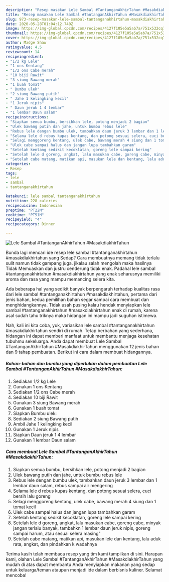 ```yaml
---
description: "Resep masakan Lele Sambal #TantanganAkhirTahun #MasakdiakhirTahun | Resep Membuat Lele Sambal #TantanganAkhirTahun #MasakdiakhirTahun Yang Bisa Manjain Lidah"
title: "Resep masakan Lele Sambal #TantanganAkhirTahun #MasakdiakhirTahun | Resep Membuat Lele Sambal #TantanganAkhirTahun #MasakdiakhirTahun Yang Bisa Manjain Lidah"
slug: 973-resep-masakan-lele-sambal-tantanganakhirtahun-masakdiakhirtahun-resep-membuat-lele-sambal-tantanganakhirtahun-masakdiakhirtahun-yang-bisa-manjain-lidah
date: 2020-05-28T01:04:12.740Z
image: https://img-global.cpcdn.com/recipes/4127f105e5a5ab7a/751x532cq70/lele-sambal-tantanganakhirtahun-masakdiakhirtahun-foto-resep-utama.jpg
thumbnail: https://img-global.cpcdn.com/recipes/4127f105e5a5ab7a/751x532cq70/lele-sambal-tantanganakhirtahun-masakdiakhirtahun-foto-resep-utama.jpg
cover: https://img-global.cpcdn.com/recipes/4127f105e5a5ab7a/751x532cq70/lele-sambal-tantanganakhirtahun-masakdiakhirtahun-foto-resep-utama.jpg
author: Madge Shaw
ratingvalue: 4.5
reviewcount: 14
recipeingredient:
- "1/2 kg Lele"
- "1 ons Kentang"
- "1/2 ons Cabe merah"
- "10 biji Rawit"
- "3 siung Bawang merah"
- "1 buah tomat"
- " Bumbu ulek"
- "2 siung Bawang putih"
- " Jahe 1 kelingking kecil"
- "1 Jeruk nipis"
- " Daun jeruk 1 4 lembar"
- "1 lembar Daun salam"
recipeinstructions:
- "Siapkan semua bumbu, bersihkan lele, potong menjadi 2 bagian"
- "Ulek bawang putih dan jahe, untuk bumbu rebus lele"
- "Rebus lele dengan bumbu ulek, tambahkan daun jeruk 3 lembar dan 1 lembar daun salam, rebus sampai air mengering"
- "Selama lele d rebus kupas kentang, dan potong sesuai selera, cuci bersih lalu goreng"
- "Selagi menggoreng kentang, ulek cabe, bawang merah 4 siung dan 1 tomat kecil"
- "Ulek cabe sampai halus dan jangan lupa tambahkan garam"
- "Setelah kentang sedikit kecoklatan, goreng lele sampai kering"
- "Setelah lele d goreng, angkat, lalu masukan cabe, goreng cabe, minyak jangan terlalu banyak, tambahkn 1 lembar daun jeruk nipis, goreng sampai harum, atau sesuai selera masing&#34;"
- "Setelah cabe matang, matikan api, masukan lele dan kentang, lalu aduk rata, angkat, dan pindahkan k wadahnya"
categories:
- Resep
tags:
- lele
- sambal
- tantanganakhirtahun

katakunci: lele sambal tantanganakhirtahun 
nutrition: 228 calories
recipecuisine: Indonesian
preptime: "PT22M"
cooktime: "PT51M"
recipeyield: "4"
recipecategory: Dinner

---
```



![Lele Sambal #TantanganAkhirTahun #MasakdiakhirTahun](https://img-global.cpcdn.com/recipes/4127f105e5a5ab7a/751x532cq70/lele-sambal-tantanganakhirtahun-masakdiakhirtahun-foto-resep-utama.jpg)

Bunda lagi mencari ide resep lele sambal #tantanganakhirtahun #masakdiakhirtahun yang Sedap? Cara membuatnya memang tidak terlalu sulit namun tidak gampang juga. jikalau salah mengolah maka hasilnya Tidak Memuaskan dan justru cenderung tidak enak. Padahal lele sambal #tantanganakhirtahun #masakdiakhirtahun yang enak seharusnya memiliki aroma dan rasa yang mampu memancing selera kita.



Ada beberapa hal yang sedikit banyak berpengaruh terhadap kualitas rasa dari lele sambal #tantanganakhirtahun #masakdiakhirtahun, pertama dari jenis bahan, kedua pemilihan bahan segar sampai cara membuat dan menghidangkannya. Tidak usah pusing kalau hendak menyiapkan lele sambal #tantanganakhirtahun #masakdiakhirtahun enak di rumah, karena asal sudah tahu triknya maka hidangan ini mampu jadi suguhan istimewa.


Nah, kali ini kita coba, yuk, variasikan lele sambal #tantanganakhirtahun #masakdiakhirtahun sendiri di rumah. Tetap berbahan yang sederhana, hidangan ini dapat memberi manfaat untuk membantu menjaga kesehatan tubuhmu sekeluarga. Anda dapat membuat Lele Sambal #TantanganAkhirTahun #MasakdiakhirTahun menggunakan 12 jenis bahan dan 9 tahap pembuatan. Berikut ini cara dalam membuat hidangannya.

<!--inarticleads1-->

##### Bahan-bahan dan bumbu yang diperlukan dalam pembuatan Lele Sambal #TantanganAkhirTahun #MasakdiakhirTahun:

1. Sediakan 1/2 kg Lele
1. Gunakan 1 ons Kentang
1. Sediakan 1/2 ons Cabe merah
1. Sediakan 10 biji Rawit
1. Gunakan 3 siung Bawang merah
1. Gunakan 1 buah tomat
1. Siapkan  Bumbu ulek:
1. Sediakan 2 siung Bawang putih
1. Ambil  Jahe 1 kelingking kecil
1. Gunakan 1 Jeruk nipis
1. Siapkan  Daun jeruk 1 4 lembar
1. Gunakan 1 lembar Daun salam




<!--inarticleads2-->

##### Cara membuat Lele Sambal #TantanganAkhirTahun #MasakdiakhirTahun:

1. Siapkan semua bumbu, bersihkan lele, potong menjadi 2 bagian
1. Ulek bawang putih dan jahe, untuk bumbu rebus lele
1. Rebus lele dengan bumbu ulek, tambahkan daun jeruk 3 lembar dan 1 lembar daun salam, rebus sampai air mengering
1. Selama lele d rebus kupas kentang, dan potong sesuai selera, cuci bersih lalu goreng
1. Selagi menggoreng kentang, ulek cabe, bawang merah 4 siung dan 1 tomat kecil
1. Ulek cabe sampai halus dan jangan lupa tambahkan garam
1. Setelah kentang sedikit kecoklatan, goreng lele sampai kering
1. Setelah lele d goreng, angkat, lalu masukan cabe, goreng cabe, minyak jangan terlalu banyak, tambahkn 1 lembar daun jeruk nipis, goreng sampai harum, atau sesuai selera masing&#34;
1. Setelah cabe matang, matikan api, masukan lele dan kentang, lalu aduk rata, angkat, dan pindahkan k wadahnya




Terima kasih telah membaca resep yang tim kami tampilkan di sini. Harapan kami, olahan Lele Sambal #TantanganAkhirTahun #MasakdiakhirTahun yang mudah di atas dapat membantu Anda menyiapkan makanan yang sedap untuk keluarga/teman ataupun menjadi ide dalam berbisnis kuliner. Selamat mencoba!

